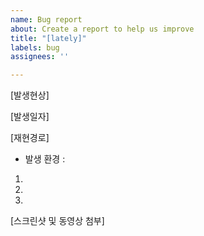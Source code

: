 ```yaml
---
name: Bug report
about: Create a report to help us improve
title: "[lately]"
labels: bug
assignees: ''

---
```


[발생현상]


[발생일자]

[재현경로]
- 발생 환경 : 
1. 
2.
3. 

[스크린샷 및 동영상 첨부]
